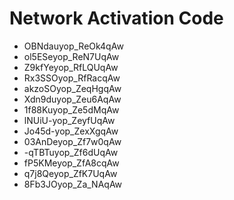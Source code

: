 # Network Activation Code
* OBNdauyop_ReOk4qAw
* ol5ESeyop_ReN7UqAw
* Z9kfYeyop_RfLQUqAw
* Rx3SSOyop_RfRacqAw
* akzoSOyop_ZeqHgqAw
* Xdn9duyop_Zeu6AqAw
* 1f88Kuyop_Ze5dMqAw
* lNUiU-yop_ZeyfUqAw
* Jo45d-yop_ZexXgqAw
* 03AnDeyop_Zf7w0qAw
* -qTBTuyop_Zf6dUqAw
* fP5KMeyop_ZfA8cqAw
* q7j8Qeyop_ZfK7UqAw
* 8Fb3JOyop_Za_NAqAw